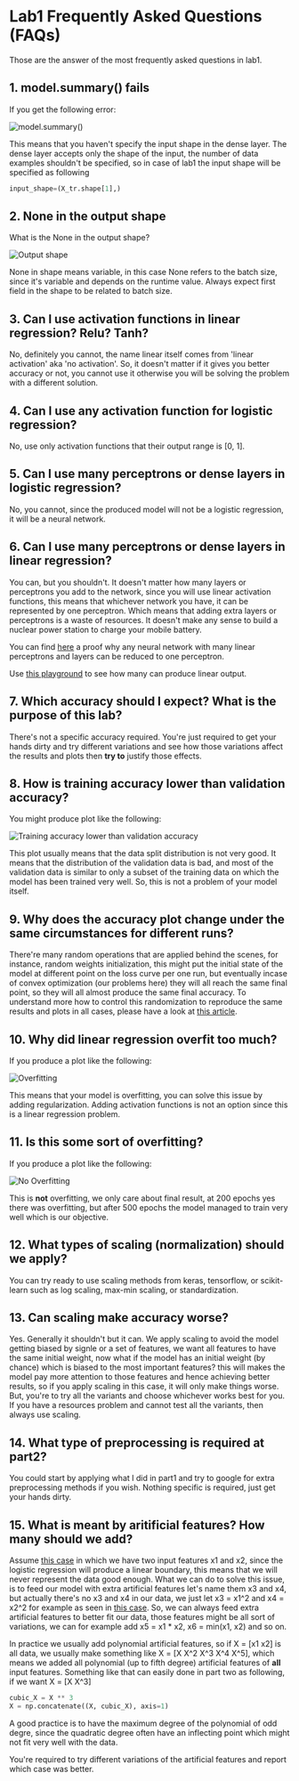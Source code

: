 # Lab1 Frequently Asked Questions (FAQs)

Those are the answer of the most frequently asked questions in lab1.

## 1. model.summary() fails

If you get the following error:

![model.summary()](model_summary_error.png)

This means that you haven't specify the input shape in the dense layer. The dense layer accepts only the shape of the input, the number of data examples shouldn't be specified, so in case of lab1 the input shape will be specified as following

```python
input_shape=(X_tr.shape[1],)
```

## 2. None in the output shape

What is the None in the output shape?

![Output shape](none_batch_size.png)

None in shape means variable, in this case None refers to the batch size, since it's variable and depends on the runtime value. Always expect first field in the shape to be related to batch size.

## 3. Can I use activation functions in linear regression? Relu? Tanh?

No, definitely you cannot, the name linear itself comes from 'linear activation' aka 'no activation'. So, it doesn't matter if it gives you better accuracy or not, you cannot use it otherwise you will be solving the problem with a different solution.

## 4. Can I use any activation function for logistic regression?

No, use only activation functions that their output range is [0, 1].

## 5. Can I use many perceptrons or dense layers in logistic regression?

No, you cannot, since the produced model will not be a logistic regression, it will be a neural network.

## 6. Can I use many perceptrons or dense layers in linear regression?

You can, but you shouldn't. It doesn't matter how many layers or perceptrons you add to the network, since you will use linear activation functions, this means that whichever network you have, it can be represented by one perceptron. Which means that adding extra layers or perceptrons is a waste of resources. It doesn't make any sense to build a nuclear power station to charge your mobile battery.

You can find [here](https://www.geeksforgeeks.org/activation-functions-neural-networks/) a proof why any neural network with many linear perceptrons and layers can be reduced to one perceptron.

Use [this playground](http://playground.tensorflow.org/#activation=linear&regularization=L2&batchSize=30&dataset=circle&regDataset=reg-plane&learningRate=0.03&regularizationRate=0.003&noise=0&networkShape=8,8,8,8,8,1&seed=0.18289&showTestData=false&discretize=true&percTrainData=50&x=true&y=true&xTimesY=false&xSquared=false&ySquared=false&cosX=false&sinX=false&cosY=false&sinY=false&collectStats=false&problem=classification&initZero=false&hideText=false) to see how many can produce linear output.

## 7. Which accuracy should I expect? What is the purpose of this lab?

There's not a specific accuracy required. You're just required to get your hands dirty and try different variations and see how those variations affect the results and plots then **try to** justify those effects.

## 8. How is training accuracy lower than validation accuracy?

You might produce plot like the following:

![Training accuracy lower than validation accuracy](training_lower_than_validation.png)

This plot usually means that the data split distribution is not very good. It means that the distribution of the validation data is bad, and most of the validation data is similar to only a subset of the training data on which the model has been trained very well. So, this is not a problem of your model itself.

## 9. Why does the accuracy plot change under the same circumstances for different runs?

There're many random operations that are applied behind the scenes, for instance, random weights initialization, this might put the initial state of the model at different point on the loss curve per one run, but eventually incase of convex optimization (our problems here) they will all reach the same final point, so they will all almost produce the same final accuracy. To understand more how to control this randomization to reproduce the same results and plots in all cases, please have a look at [this article](https://deeplizard.com/learn/video/HcW0DeWRggs).

## 10. Why did linear regression overfit too much?

If you produce a plot like the following:

![Overfitting](Overfitting.jpeg)

This means that your model is overfitting, you can solve this issue by adding regularization. Adding activation functions is not an option since this is a linear regression problem.

## 11. Is this some sort of overfitting?

If you produce a plot like the following:

![No Overfitting](good_plot.jpeg)

This is **not** overfitting, we only care about final result, at 200 epochs yes there was overfitting, but after 500 epochs the model managed to train very well which is our objective.

## 12. What types of scaling (normalization) should we apply?

You can try ready to use scaling methods from keras, tensorflow, or scikit-learn such as log scaling, max-min scaling, or standardization.

## 13. Can scaling make accuracy worse?

Yes. Generally it shouldn't but it can. We apply scaling to avoid the model getting biased by signle or a set of features, we want all features to have the same initial weight, now what if the model has an initial weight (by chance) which is biased to the most important features? this will makes the model pay more attention to those features and hence achieving better results, so if you apply scaling in this case, it will only make things worse. But, you're to try all the variants and choose whichever works best for you. If you have a resources problem and cannot test all the variants, then always use scaling.

## 14. What type of preprocessing is required at part2?

You could start by applying what I did in part1 and try to google for extra preprocessing methods if you wish. Nothing specific is required, just get your hands dirty.

## 15. What is meant by aritificial features? How many should we add?

Assume [this case](http://playground.tensorflow.org/#activation=linear&regularization=L2&batchSize=30&dataset=circle&regDataset=reg-plane&learningRate=0.03&regularizationRate=0.003&noise=0&networkShape=1&seed=0.60487&showTestData=false&discretize=true&percTrainData=50&x=true&y=true&xTimesY=false&xSquared=false&ySquared=false&cosX=false&sinX=false&cosY=false&sinY=false&collectStats=false&problem=classification&initZero=false&hideText=false) in which we have two input features x1 and x2, since the logistic regression will produce a linear boundary, this means that we will never represent the data good enough. What we can do to solve this issue, is to feed our model with extra artificial features let's name them x3 and x4, but actually there's no x3 and x4 in our data, we just let x3 = x1^2 and x4 = x2^2 for example as seen in [this case](http://playground.tensorflow.org/#activation=linear&regularization=L2&batchSize=30&dataset=circle&regDataset=reg-plane&learningRate=0.03&regularizationRate=0.003&noise=0&networkShape=1&seed=0.60487&showTestData=false&discretize=true&percTrainData=50&x=true&y=true&xTimesY=false&xSquared=true&ySquared=true&cosX=false&sinX=false&cosY=false&sinY=false&collectStats=false&problem=classification&initZero=false&hideText=false). So, we can always feed extra artificial features to better fit our data, those features might be all sort of variations, we can for example add x5 = x1 * x2, x6 = min(x1, x2) and so on.

In practice we usually add polynomial artificial features, so if X = [x1 x2] is all data, we usually make something like X = [X X^2 X^3 X^4 X^5], which means we added all polynomial (up to fifth degree) artificial features of **all** input features. Something like that can easily done in part two as following, if we want X = [X X^3]

```python
cubic_X = X ** 3
X = np.concatenate((X, cubic_X), axis=1)
```

A good practice is to have the maximum degree of the polynomial of odd degre, since the quadratic degree often have an inflecting point which might not fit very well with the data.

You're required to try different variations of the artificial features and report which case was better.
